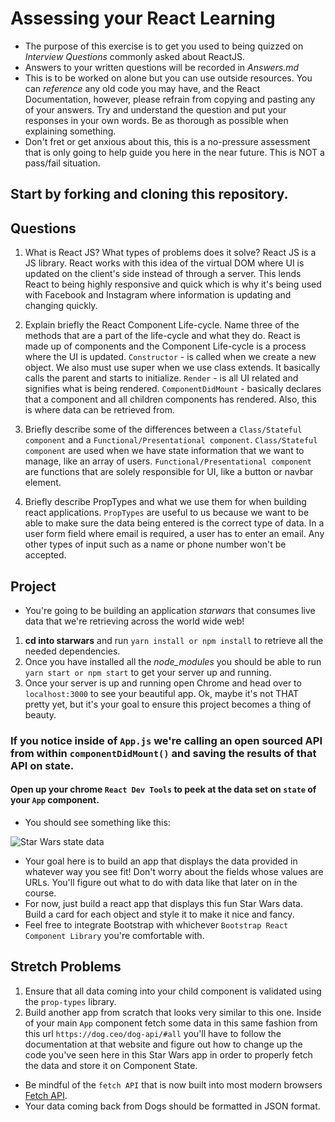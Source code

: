 # Assessing your React Learning
* The purpose of this exercise is to get you used to being quizzed on _Interview Questions_ commonly asked about ReactJS.
* Answers to your written questions will be recorded in *Answers.md* 
* This is to be worked on alone but you can use outside resources. You can *reference* any old code you may have, and the React Documentation, however, please refrain from copying and pasting any of your answers. Try and understand the question and put your responses in your own words. Be as thorough as possible when explaining something. 
* Don't fret or get anxious about this, this is a no-pressure assessment that is only going to help guide you here in the near future. This is NOT a pass/fail situation. 
## Start by forking and cloning this repository.
## Questions
1. What is React JS? What types of problems does it solve?
  React JS is a JS library.  React works with this idea of the virtual DOM where UI is updated on the client's side instead of through a server.  This lends React to being highly responsive and quick which is why it's being used with Facebook and Instagram where information is updating and changing quickly.

1. Explain briefly the React Component Life-cycle. Name three of the methods that are a part of the life-cycle and what they do.
  React is made up of components and the Component Life-cycle is a process where the UI is updated.
  `Constructor` - is called when we create a new object.  We also must use super when we use class extends.  It basically calls the parent and starts to initialize.
  `Render` - is all UI related and signifies what is being rendered.
  `ComponentDidMount` - basically declares that a component and all children components has rendered.  Also, this is where data can be retrieved from.
  
1. Briefly describe some of the differences between a `Class/Stateful component` and a `Functional/Presentational component`.
  `Class/Stateful component` are used when we have state information that we want to manage, like an array of users.
  `Functional/Presentational component` are functions that are solely responsible for UI, like a button or navbar element.

1. Briefly describe PropTypes and what we use them for when building react applications.
  `PropTypes` are useful to us because we want to be able to make sure the data being entered is the correct type of data.  In a user form field where email is required, a user has to enter an email.  Any other types of input such as a name or phone number won't be accepted.

## Project
* You're going to be building an application *starwars* that consumes live data that we're retrieving across the world wide web!
1. **cd into starwars** and run `yarn install or npm install` to retrieve all the needed dependencies. 
2. Once you have installed all the _node_modules_ you should be able to run `yarn start or npm start` to get your server up and running.
3. Once your server is up and running open Chrome and head over to `localhost:3000` to see your beautiful app. Ok, maybe it's not THAT pretty yet, but it's your goal to ensure this project becomes a thing of beauty.

### If you notice inside of `App.js` we're calling an open sourced **API** from within `componentDidMount()` and saving the results of that API on state. 
#### Open up your chrome `React Dev Tools` to peek at the data set on `state` of your `App` component. 
* You should see something like this:

![Star Wars state data](starwars_data.png)

* Your goal here is to build an app that displays the data provided in whatever way you see fit! Don't worry about the fields whose values are URLs. You'll figure out what to do with data like that later on in the course. 
* For now, just build a react app that displays this fun Star Wars data. Build a card for each object and style it to make it nice and fancy. 
* Feel free to integrate Bootstrap with whichever `Bootstrap React Component Library` you're comfortable with.

## Stretch Problems
1. Ensure that all data coming into your child component is validated using the `prop-types` library.
1. Build another app from scratch that looks very similar to this one. Inside of your main `App` component fetch some data in this same fashion from this url `https://dog.ceo/dog-api/#all` you'll have to follow the documentation at that website and figure out how to change up the code you've seen here in this Star Wars app in order to properly fetch the data and store it on Component State.
  - Be mindful of the `fetch API` that is now built into most modern browsers [Fetch API](https://developer.mozilla.org/en-US/docs/Web/API/Fetch_API/Using_Fetch).
  - Your data coming back from Dogs should be formatted in JSON format.
